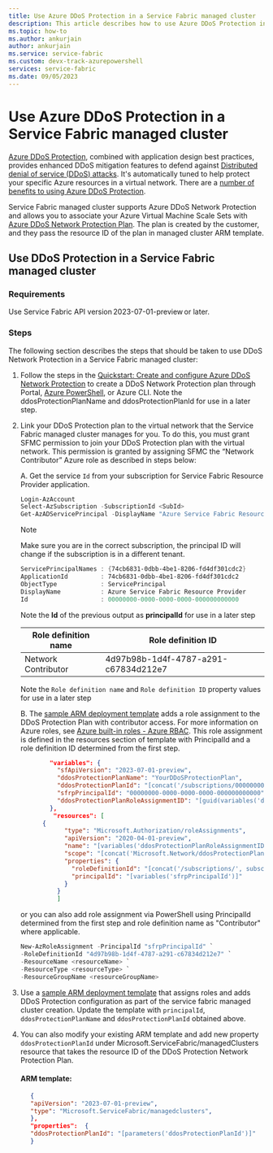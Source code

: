 ```yaml
---
title: Use Azure DDoS Protection in a Service Fabric managed cluster
description: This article describes how to use Azure DDoS Protection in a Service Fabric managed cluster.
ms.topic: how-to
ms.author: ankurjain
author: ankurjain
ms.service: service-fabric
ms.custom: devx-track-azurepowershell
services: service-fabric
ms.date: 09/05/2023
---
```


# Use Azure DDoS Protection in a Service Fabric managed cluster

[Azure DDoS Protection](../ddos-protection/ddos-protection-overview.md), combined with application design best practices, provides enhanced DDoS mitigation features to defend against [Distributed denial of service (DDoS) attacks](https://www.microsoft.com/en-us/security/business/security-101/what-is-a-ddos-attack). It's automatically tuned to help protect your specific Azure resources in a virtual network. There are a [number of benefits to using Azure DDoS Protection](../ddos-protection/ddos-protection-overview.md#key-features).

Service Fabric managed cluster supports Azure DDoS Network Protection and allows you to associate your Azure Virtual Machine Scale Sets with [Azure DDoS Network Protection Plan](../ddos-protection/ddos-protection-sku-comparison.md). The plan is created by the customer, and they pass the resource ID of the plan in managed cluster ARM template.

## Use DDoS Protection in a Service Fabric managed cluster

### Requirements

Use Service Fabric API version 2023-07-01-preview or later.

### Steps

The following section describes the steps that should be taken to use DDoS Network Protection in a Service Fabric managed cluster: 

1. Follow the steps in the [Quickstart: Create and configure Azure DDoS Network Protection](../ddos-protection/manage-ddos-protection.md) to create a DDoS Network Protection plan through Portal, [Azure PowerShell](../ddos-protection/manage-ddos-protection-powershell.md), or Azure CLI. Note the ddosProtectionPlanName and ddosProtectionPlanId for use in a later step. 

2. Link your DDoS Protection plan to the virtual network that the Service Fabric managed cluster manages for you. To do this, you must grant SFMC permission to join your DDoS Protection plan with the virtual network. This permission is granted by assigning SFMC the “Network Contributor” Azure role as described in steps below:

   A.    Get the service `Id` from your subscription for Service Fabric Resource Provider application.

   ```powershell
   Login-AzAccount
   Select-AzSubscription -SubscriptionId <SubId>
   Get-AzADServicePrincipal -DisplayName "Azure Service Fabric Resource Provider"
   ```

   > [!NOTE]
   > Make sure you are in the correct subscription, the principal ID will change if the subscription is in a different tenant.

   ```powershell
   ServicePrincipalNames : {74cb6831-0dbb-4be1-8206-fd4df301cdc2}
   ApplicationId         : 74cb6831-0dbb-4be1-8206-fd4df301cdc2
   ObjectType            : ServicePrincipal
   DisplayName           : Azure Service Fabric Resource Provider
   Id                    : 00000000-0000-0000-0000-000000000000
   ```

   Note the **Id** of the previous output as **principalId** for use in a later step

   |Role definition name|Role definition ID|
   |----|-------------------------------------|
   |Network Contributor|4d97b98b-1d4f-4787-a291-c67834d212e7|

   Note the `Role definition name` and `Role definition ID` property values for use in a later step

       
   B.    The [sample ARM deployment template](https://github.com/Azure-Samples/service-fabric-cluster-templates/tree/master/SF-Managed-Standard-SKU-1-NT-DDoSNwProtection)             adds a role assignment to the DDoS Protection Plan with contributor access. For more information on Azure roles, see [Azure built-in roles - Azure RBAC](../role-based-access-control/built-in-roles.md). This role assignment is defined in the resources section of template with PrincipalId and a role definition ID                   determined from the first step. 


      ```json
              "variables": { 
                "sfApiVersion": "2023-07-01-preview", 
                "ddosProtectionPlanName": "YourDDoSProtectionPlan", 
                "ddosProtectionPlanId": "[concat('/subscriptions/00000000-0000-0000-0000-000000000000/resourceGroups/sampleRg/providers/Microsoft.Network/ddosProtectionPlans/', variables('ddosProtectionPlanName'))]", 
                "sfrpPrincipalId": "00000000-0000-0000-0000-000000000000",
                "ddosProtectionPlanRoleAssignmentID": "[guid(variables('ddosProtectionPlanId'), 'SFRP-Role')]" 
              }, 
               "resources": [ 
            { 
                  "type": "Microsoft.Authorization/roleAssignments", 
                  "apiVersion": "2020-04-01-preview", 
                  "name": "[variables('ddosProtectionPlanRoleAssignmentID')]", 
                  "scope": "[concat('Microsoft.Network/ddosProtectionPlans/', variables('ddosProtectionPlanName'))]", 
                  "properties": { 
                    "roleDefinitionId": "[concat('/subscriptions/', subscription().subscriptionId, '/providers/Microsoft.Authorization/roleDefinitions/', '4d97b98b-1d4f-                        4787-a291-c67834d212e7')]", 
                    "principalId": "[variables('sfrpPrincipalId')]" 
                  } 
                } 
                ]
   ```


      or you can also add role assignment via PowerShell using PrincipalId determined from the first step and role definition name as "Contributor" where applicable.

   ```powershell
   New-AzRoleAssignment -PrincipalId "sfrpPrincipalId" `
   -RoleDefinitionId "4d97b98b-1d4f-4787-a291-c67834d212e7" `
   -ResourceName <resourceName> `
   -ResourceType <resourceType> `
   -ResourceGroupName <resourceGroupName>
   ```

4.	Use a [sample ARM deployment template](https://github.com/Azure-Samples/service-fabric-cluster-templates/tree/master/SF-Managed-Standard-SKU-1-NT-DDoSNwProtection) that assigns roles and adds DDoS Protection configuration as part of the service fabric managed cluster creation. Update the template with `principalId`, `ddosProtectionPlanName` and `ddosProtectionPlanId` obtained above.
5.	You can also modify your existing ARM template and add new property `ddosProtectionPlanId` under Microsoft.ServiceFabric/managedClusters resource that takes the resource ID of the DDoS Protection Network Protection Plan.

  	   #### ARM template:
         
   ```JSON
         {
         "apiVersion": "2023-07-01-preview",
         "type": "Microsoft.ServiceFabric/managedclusters",
         },
         "properties":  {
         "ddosProtectionPlanId": "[parameters('ddosProtectionPlanId')]"
         }
   ```
